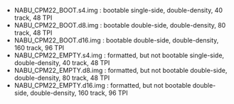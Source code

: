 
* NABU_CPM22_BOOT.s4.img    : bootable single-side, double-density, 40 track, 48 TPI
* NABU_CPM22_BOOT.d8.img    : bootable double-side, double-density, 80 track, 48 TPI
* NABU_CPM22_BOOT.d16.img   : bootable double-side, double-density, 160 track, 96 TPI
* NABU_CPM22_EMPTY.s4.img   : formatted, but not bootable single-side, double-density, 40 track, 48 TPI
* NABU_CPM22_EMPTY.d8.img   : formatted, but not bootable double-side, double-density, 80 track, 48 TPI
* NABU_CPM22_EMPTY.d16.img  : formatted, but not bootable double-side, double-density, 160 track, 96 TPI
